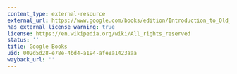 ```yaml
---
content_type: external-resource
external_url: https://www.google.com/books/edition/Introduction_to_Old_English/plIqudth2IwC?hl=en&gbpv=1
has_external_license_warning: true
license: https://en.wikipedia.org/wiki/All_rights_reserved
status: ''
title: Google Books
uid: 002d5d28-e78e-4bd4-a194-afe8a1423aaa
wayback_url: ''
---
```

